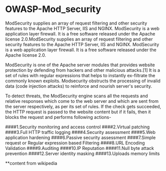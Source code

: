 # OWASP-Mod_security
ModSecurity supplies an array of request filtering and other security features to the Apache HTTP Server, IIS and NGINX. ModSecurity is a web application layer firewall. It is a free software released under the Apache license 2.0.ModSecurity supplies an array of request filtering and other security features to the Apache HTTP Server, IIS and NGINX. ModSecurity is a web application layer firewall. It is a free software released under the Apache license 2.0.

ModSecurity is one of the Apache server modules that provides website protection by defending from hackers and other malicious attacks.[1] It is a set of rules with regular expressions that helps to instantly ex-filtrate the commonly known exploits. Modsecurity obstructs the processing of invalid data (code injection attacks) to reinforce and nourish server's security.

To detect threats, the ModSecurity engine scans all the requests and relative responses which come to the web server and which are sent from the server respectively, as per its set of rules. If the check gets succeeded, the HTTP request is passed to the website content but if it fails, then it blocks the request and performs following actions-

####1.Security monitoring and access control
####2.Virtual patching
####3.Full HTTP traffic logging
####4.Security assessment
####5.Web application hardening
####6.Passive security assessment
####7.Simple request or Regular expression based Filtering
####8.URL Encoding Validation
####9.Auditing
####10.IP Reputation
####11.Null byte attack prevention
####12.Server identity masking
####13.Uploads memory limits



**content from wikipedia
